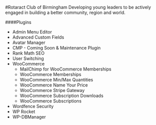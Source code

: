 #Rotaract Club of Birmingham
Developing young leaders to be actively engaged in building a better community, region and world.

####Plugins
- Admin Menu Editor
- Advanced Custom Fields
- Avatar Manager
- CMP - Coming Soon & Maintenance Plugin
- Rank Math SEO
- User Switching
- WooCommerce
	- MailChimp for WooCommerce Memberships
	- WooCommerce Memberships
	- WooCommerce Min/Max Quantities
	- WooCommerce Name Your Price
	- WooCommerce Stripe Gateway
	- WooCommerce Subscription Downloads
	- WooCommerce Subscriptions
- Wordfence Security
- WP Rocket
- WP-DBManager
